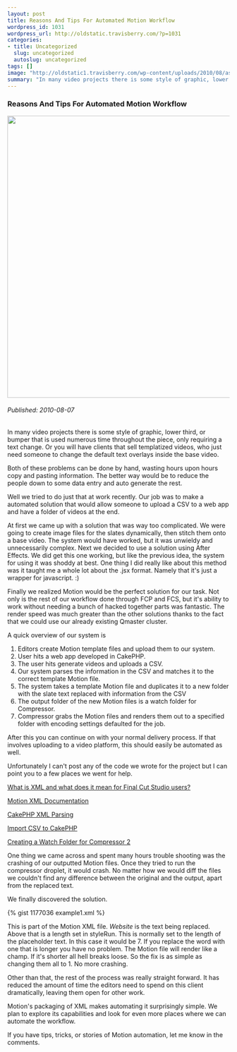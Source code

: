 ```yaml
--- 
layout: post
title: Reasons And Tips For Automated Motion Workflow
wordpress_id: 1031
wordpress_url: http://oldstatic.travisberry.com/?p=1031
categories: 
- title: Uncategorized
  slug: uncategorized
  autoslug: uncategorized
tags: []
image: "http://oldstatic1.travisberry.com/wp-content/uploads/2010/08/assembly_line.jpg"
summary: "In many video projects there is some style of graphic, lower third, or bumper that is used numerous time throughout the piece, only requiring a text change."
---
```

<article class="post clearfix">
  <h3>Reasons And Tips For Automated Motion Workflow</h3>
  <a href="http://www.flickr.com/photos/whsimages/998243013/" class="postImageLink"><img src="http://oldstatic1.travisberry.com/wp-content/uploads/2010/08/assembly_line.jpg" alt="" class="thumbnail alignleft" width=640  /></a>
  <h6>Published: 2010-08-07</h6>

In many video projects there is some style of graphic, lower third, or bumper that is used numerous time throughout the piece, only requiring a text change. Or you will have clients that sell templatized videos, who just need someone to change the default text overlays inside the base video.

Both of these problems can be done by hand, wasting hours upon hours copy and pasting information. The better way would be to reduce the people down to some data entry and auto generate the rest.

Well we tried to do just that at work recently. Our job was to make a automated solution that would allow someone to upload a CSV to a web app and have a folder of videos at the end.

At first we came up with a solution that was way too complicated. We were going to create image files for the slates dynamically, then stitch them onto a base video. The system would have worked, but it was unwieldy and unnecessarily complex. Next we decided to use a solution using After Effects. We did get this one working, but like the previous idea, the system for using it was shoddy at best. One thing I did really like about this method was it taught me a whole lot about the .jsx format. Namely that it's just a wrapper for javascript. :)

Finally we realized Motion would be the perfect solution for our task. Not only is the rest of our workflow done through FCP and FCS, but it's ability to work without needing a bunch of hacked together parts was fantastic. The render speed was much greater than the other solutions thanks to the fact that we could use our already existing Qmaster cluster.

A quick overview of our system is

1.  Editors create Motion template files and upload them to our system.
2.  User hits a web app developed in CakePHP.
3.  The user hits generate videos and uploads a CSV.
4.  Our system parses the information in the CSV and matches it to the correct template Motion file.
5.  The system takes a template Motion file and duplicates it to a new folder with the slate text replaced with information from the CSV
6.  The output folder of the new Motion files is a watch folder for Compressor.
7.  Compressor grabs the Motion files and renders them out to a specified folder with encoding settings defaulted for the job.

After this you can continue on with your normal delivery process. If that involves uploading to a video platform, this should easily be automated as well.

Unfortunately I can't post any of the code we wrote for the project but I can point you to a few places we went for help.

[What is XML and what does it mean for Final Cut Studio users? ](http://www.kenstone.net/fcp_homepage/xml_hodgetts.html) 

[Motion XML Documentation](http://developer.apple.com/mac/library/documentation/AppleApplications/Conceptual/motion_XML_guide/About/About.html)

[CakePHP XML Parsing](http://book.cakephp.org/view/624/Xml-parsing)

[Import CSV to CakePHP](http://mrphp.com.au/code/importing-data-csv-cakephp)

[Creating a Watch Folder for Compressor 2](http://www.macworld.com/article/54083/2006/11/compressor_watch_folder_tip.html)

One thing we came across and spent many hours trouble shooting was the crashing of our outputted Motion files. Once they tried to run the compressor droplet, it would crash. No matter how we would diff the files we couldn't find any difference between the original and the output, apart from the replaced text.

We finally discovered the solution.

<div class="gistFallback">
{% gist 1177036 example1.xml %}
</div>

This is part of the Motion XML file. _Website_ is the text being replaced. Above that is a length set in styleRun. This is normally set to the length of the placeholder text. In this case it would be 7. If you replace the word with one that is longer you have no problem. The Motion file will render like a champ. If it's shorter all hell breaks loose. So the fix is as simple as changing them all to 1. No more crashing.

Other than that, the rest of the process was really straight forward. It has reduced the amount of time the editors need to spend on this client dramatically, leaving them open for other work.

Motion's packaging of XML makes automating it surprisingly simple. We plan to explore its capabilities and look for even more places where we can automate the workflow.

If you have tips, tricks, or stories of Motion automation, let me know in the comments.
</article>
